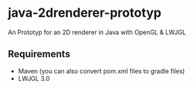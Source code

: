 # java-2drenderer-prototyp
An Prototyp for an 2D renderer in Java with OpenGL & LWJGL

## Requirements
  - Maven (you can also convert pom.xml files to gradle files)
  - LWJGL 3.0
